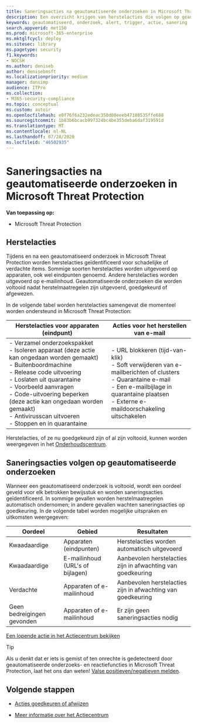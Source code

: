 ```yaml
---
title: Saneringsacties na geautomatiseerde onderzoeken in Microsoft Threat Protection
description: Een overzicht krijgen van herstelacties die volgen op geautomatiseerde onderzoeken in Microsoft Threat Protection
keywords: geautomatiseerd, onderzoek, alert, trigger, actie, sanering
search.appverid: met150
ms.prod: microsoft-365-enterprise
ms.mktglfcycl: deploy
ms.sitesec: library
ms.pagetype: security
f1.keywords:
- NOCSH
ms.author: deniseb
author: denisebmsft
ms.localizationpriority: medium
manager: dansimp
audience: ITPro
ms.collection:
- M365-security-compliance
ms.topic: conceptual
ms.custom: autoir
ms.openlocfilehash: e0f76f6a232edeac350d08eeeb47188535ffe688
ms.sourcegitcommit: 1b83b6bcacb997324bc4be355deba6daf319591d
ms.translationtype: MT
ms.contentlocale: nl-NL
ms.lasthandoff: 07/28/2020
ms.locfileid: "46502935"
---
```

# <a name="remediation-actions-following-automated-investigations-in-microsoft-threat-protection"></a>Saneringsacties na geautomatiseerde onderzoeken in Microsoft Threat Protection

**Van toepassing op:**
- Microsoft Threat Protection


## <a name="remediation-actions"></a>Herstelacties

Tijdens en na een geautomatiseerd onderzoek in Microsoft Threat Protection worden herstelacties geïdentificeerd voor schadelijke of verdachte items. Sommige soorten herstelacties worden uitgevoerd op apparaten, ook wel eindpunten genoemd. Andere herstelacties worden uitgevoerd op e-mailinhoud. Geautomatiseerde onderzoeken die worden voltooid nadat herstelmaatregelen zijn uitgevoerd, goedgekeurd of afgewezen.

In de volgende tabel worden herstelacties samengevat die momenteel worden ondersteund in Microsoft Threat Protection: 

|Herstelacties voor apparaten (eindpunt)  |Acties voor het herstellen van e-mail  |
|---------|---------|
|- Verzamel onderzoekspakket <br/>- Isoleren apparaat (deze actie kan ongedaan worden gemaakt)<br/>- Buitenboordmachine <br/>- Release code uitvoering <br/>- Loslaten uit quarantaine <br/>- Voorbeeld aanvragen <br/>- Code-uitvoering beperken (deze actie kan ongedaan worden gemaakt) <br/>- Antivirusscan uitvoeren <br/>- Stoppen en in quarantaine      |- URL blokkeren (tijd-van-klik)<br/>- Soft verwijderen van e-mailberichten of clusters<br/>- Quarantaine e-mail<br/>- Een e-mailbijlage in quarantaine plaatsen<br/>- Externe e-maildoorschakeling uitschakelen          |

Herstelacties, of ze nu goedgekeurd zijn of al zijn voltooid, kunnen worden weergegeven in het [Onderhoudscentrum](https://docs.microsoft.com/microsoft-365/security/mtp/mtp-action-center).

## <a name="remediation-actions-follow-automated-investigations"></a>Saneringsacties volgen op geautomatiseerde onderzoeken

Wanneer een geautomatiseerd onderzoek is voltooid, wordt een oordeel geveld voor elk betrokken bewijsstuk en worden saneringsacties geïdentificeerd. In sommige gevallen worden herstelmaatregelen automatisch ondernomen; in andere gevallen wachten saneringsacties op goedkeuring. In de volgende tabel worden mogelijke uitspraken en uitkomsten weergegeven:

|Oordeel    |Gebied    |Resultaten|
|------|------|------|
|Kwaadaardige    |Apparaten (eindpunten)    |Herstelacties worden automatisch uitgevoerd|
|Kwaadaardige    |E-mailinhoud (URL's of bijlagen) | Aanbevolen herstelacties zijn in afwachting van goedkeuring|
|Verdachte    |Apparaten of e-mailinhoud |Aanbevolen herstelacties zijn in afwachting van goedkeuring|
|Geen bedreigingen gevonden    |Apparaten of e-mailinhoud    |Er zijn geen saneringsacties nodig|

[Een lopende actie in het Actiecentrum bekijken](mtp-autoir-actions.md#review-a-pending-action-in-the-action-center)

> [!TIP]
> Als u denkt dat er iets is gemist of ten onrechte is gedetecteerd door geautomatiseerde onderzoeks- en reactiefuncties in Microsoft Threat Protection, laat het ons dan weten! [Valse positieven/negatieven melden](mtp-autoir-report-false-positives-negatives.md).

## <a name="next-steps"></a>Volgende stappen

- [Acties goedkeuren of afwijzen](https://docs.microsoft.com/microsoft-365/security/mtp/mtp-autoir-actions)

- [Meer informatie over het Actiecentrum](https://docs.microsoft.com/microsoft-365/security/mtp/mtp-action-center)
